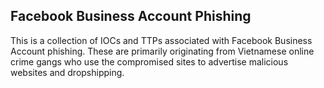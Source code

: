 ## Facebook Business Account Phishing ##

This is a collection of IOCs and TTPs associated with Facebook Business Account phishing. These are primarily originating from Vietnamese online crime gangs who use the compromised sites to advertise malicious websites and dropshipping.
